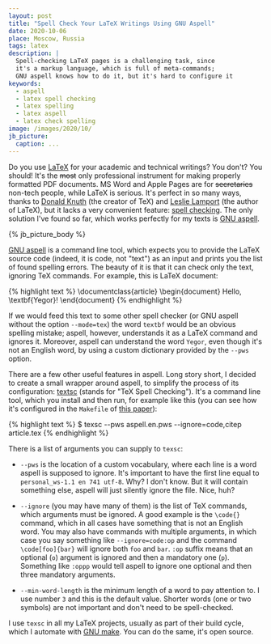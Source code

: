 ```yaml
---
layout: post
title: "Spell Check Your LaTeX Writings Using GNU Aspell"
date: 2020-10-06
place: Moscow, Russia
tags: latex
description: |
  Spell-checking LaTeX pages is a challenging task, since
  it's a markup language, which is full of meta-commands;
  GNU aspell knows how to do it, but it's hard to configure it
keywords:
  - aspell
  - latex spell checking
  - latex spelling
  - latex aspell
  - latex check spelling
image: /images/2020/10/
jb_picture:
  caption: ...
---
```


Do you use [LaTeX](https://www.latex-project.org/)
for your academic and technical writings? You don't?
You should! It's the <del>most</del> only professional instrument for
making properly formatted PDF documents.
MS Word and Apple Pages are for <del>secretaries</del> non-tech people,
while LaTeX is serious. It's perfect in so many ways, thanks to
[Donald Knuth](https://en.wikipedia.org/wiki/Donald_Knuth)
(the creator of TeX) and
[Leslie Lamport](https://en.wikipedia.org/wiki/Leslie_Lamport)
(the author of LaTeX),
but it lacks a very convenient feature:
[spell checking](https://tex.stackexchange.com/questions/42843).
The only solution I've found so far, which works perfectly for my texts is
[GNU aspell](http://aspell.net/).

<!--more-->

{% jb_picture_body %}

[GNU aspell](http://aspell.net/) is a command line tool,
which expects you to provide the LaTeX source code
(indeed, it is code, not "text") as an input and prints you the list of found spelling
errors. The beauty of it is that it can check only the text, ignoring
TeX commands. For example, this is LaTeX document:

{% highlight text %}
\documentclass{article}
\begin{document}
Hello, \textbf{Yegor}!
\end{document}
{% endhighlight %}

If we would feed this text to some other spell checker (or GNU aspell without the
option `--mode=tex`) the word `textbf` would be an obvious spelling mistake; aspell,
however, understands it as a LaTeX command and ignores it.
Moreover, aspell can understand the word `Yegor`, even though it's not
an English word, by using a custom dictionary provided by the `--pws` option.

There are a few other useful features in aspell. Long story short, I decided to create
a small wrapper around aspell, to simplify the process of its configuration:
[textsc](https://github.com/yegor256/texsc)
(stands for "TeX Spell Checking").
It's a command line tool, which you install and then run, for example like this
(you can see how it's configured in the `Makefile` of
[this paper](https://github.com/yegor256/requs-paper)):

{% highlight text %}
$ texsc --pws aspell.en.pws --ignore=code,citep article.tex
{% endhighlight %}

There is a list of arguments you can supply to `texsc`:

  * `--pws` is the location of a custom vocabulary, where each
    line is a word aspell is supposed to ignore. It's important to
    have the first line equal to `personal_ws-1.1 en 741 utf-8`. Why?
    I don't know. But it will contain something else, aspell will just
    silently ignore the file. Nice, huh?

  * `--ignore` (you may have many of them) is the list of
    TeX commands, which arguments must be ignored. A good example is the
    `\code{}` command, which in all cases have something that is not
    an English word. You may also have commands with multiple arguments,
    in which case you say something like `--ignore=code:op` and the
    command `\code[foo]{bar}` will ignore both `foo` and `bar`.
    `:op` suffix means that an optional (`o`) argument is ignored and then
    a mandatory one (`p`). Something like `:oppp` would tell aspell
    to ignore one optional and then three mandatory arguments.

  * `--min-word-length` is the minimum length of a word to pay attention to.
    I use number `3` and this is the default value. Shorter words (one or two symbols)
    are not important and don't need to be spell-checked.

I use `texsc` in all my LaTeX projects, usually as part of their
build cycle, which I automate with [GNU make](https://www.gnu.org/software/make/).
You can do the same, it's open source.
